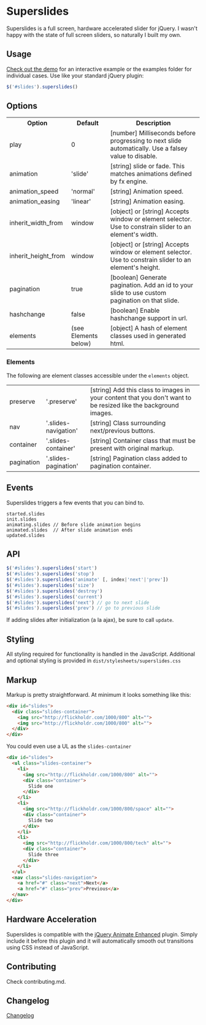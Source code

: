 # Superslides

Superslides is a full screen, hardware accelerated slider for jQuery. I wasn't happy with the state of full screen sliders, so naturally I built my own.

## Usage

[Check out the demo](http://nicinabox.github.com/superslides/) for an interactive example or the examples folder for individual cases. Use like your standard jQuery plugin:

```javascript
$('#slides').superslides()
```
## Options

<table>
  <tr>
    <th>Option</th>
    <th>Default</th>
    <th>Description</th>
  </tr>
  <tr>
    <td>play</td>
    <td>0</td>
    <td>[number] Milliseconds before progressing to next slide automatically. Use a falsey value to disable.</td>
  </tr>
  <tr>
    <td>animation</td>
    <td>'slide'</td>
    <td>[string] slide or fade. This matches animations defined by fx engine.</td>
  </tr>
  <tr>
    <td>animation_speed</td>
    <td>'normal'</td>
    <td>[string] Animation speed.</td>
  </tr>
  <tr>
    <td>animation_easing</td>
    <td>'linear'</td>
    <td>[string] Animation easing.</td>
  </tr>
  <tr>
    <td>inherit_width_from</td>
    <td>window</td>
    <td>[object] or [string] Accepts window or element selector. Use to constrain slider to an element's width.</td>
  </tr>
  <tr>
    <td>inherit_height_from</td>
    <td>window</td>
    <td>[object] or [string] Accepts window or element selector. Use to constrain slider to an element's height.</td>
  </tr>
  <tr>
    <td>pagination</td>
    <td>true</td>
    <td>[boolean] Generate pagination. Add an id to your slide to use custom pagination on that slide.</td>
  </tr>
  <tr>
    <td>hashchange</td>
    <td>false</td>
    <td>[boolean] Enable hashchange support in url.</td>
  </tr>
  <tr>
    <td>elements</td>
    <td>(see Elements below)</td>
    <td>[object] A hash of element classes used in generated html.</td>
  </tr>
</table>

### Elements

The following are element classes accessible under the `elements` object.

<table>
  <tr>
    <td>preserve</td>
    <td>'.preserve'</td>
    <td>[string] Add this class to images in your content that you don't want to be resized like the background images.</td>
  </tr>
  <tr>
    <td>nav</td>
    <td>'.slides-navigation'</td>
    <td>[string] Class surrounding next/previous buttons.</td>
  </tr>
  <tr>
    <td>container</td>
    <td>'.slides-container'</td>
    <td>[string] Container class that must be present with original markup.</td>
  </tr>
  <tr>
    <td>pagination</td>
    <td>'.slides-pagination'</td>
    <td>[string] Pagination class added to pagination container.</td>
  </tr>
</table>

## Events

Superslides triggers a few events that you can bind to.

    started.slides
    init.slides
    animating.slides // Before slide animation begins
    animated.slides  // After slide animation ends
    updated.slides

## API

``` javascript
$('#slides').superslides('start')
$('#slides').superslides('stop')
$('#slides').superslides('animate' [, index|'next'|'prev'])
$('#slides').superslides('size')
$('#slides').superslides('destroy')
$('#slides').superslides('current')
$('#slides').superslides('next') // go to next slide
$('#slides').superslides('prev') // go to previous slide
```

If adding slides after initialization (a la ajax), be sure to call `update`.

## Styling

All styling required for functionality is handled in the JavaScript. Additional and optional styling is provided in `dist/stylesheets/superslides.css`

## Markup

Markup is pretty straightforward. At minimum it looks something like this:
``` html
<div id="slides">
  <div class="slides-container">
    <img src="http://flickholdr.com/1000/800" alt="">
    <img src="http://flickholdr.com/1000/800" alt="">
  </div>
</div>
```

You could even use a UL as the `slides-container`
``` html
<div id="slides">
  <ul class="slides-container">
    <li>
      <img src="http://flickholdr.com/1000/800" alt="">
      <div class="container">
        Slide one
      </div>
    </li>
    <li>
      <img src="http://flickholdr.com/1000/800/space" alt="">
      <div class="container">
        Slide two
      </div>
    </li>
    <li>
      <img src="http://flickholdr.com/1000/800/tech" alt="">
      <div class="container">
        Slide three
      </div>
    </li>
  </ul>
  <nav class="slides-navigation">
    <a href="#" class="next">Next</a>
    <a href="#" class="prev">Previous</a>
  </nav>
</div>
```

## Hardware Acceleration

Superslides is compatible with the [jQuery Animate Enhanced](http://playground.benbarnett.net/jquery-animate-enhanced/) plugin. Simply include it before this plugin and it will automatically smooth out transitions using CSS instead of JavaScript.

## Contributing

Check contributing.md.

## Changelog

[Changelog](https://github.com/nicinabox/superslides/blob/0.5-stable/changelog.md)
